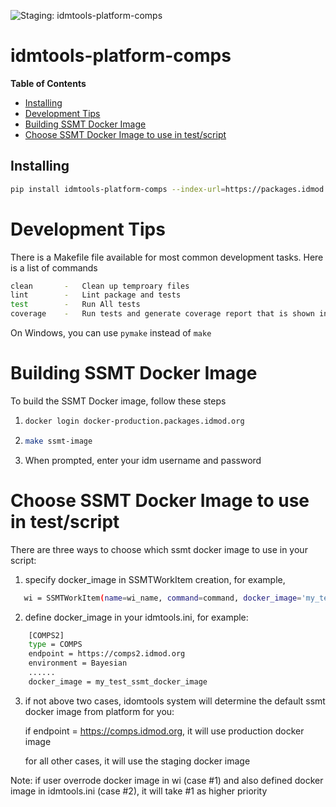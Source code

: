 ![Staging: idmtools-platform-comps](https://github.com/InstituteforDiseaseModeling/idmtools/workflows/Staging:%20idmtools-platform-comps/badge.svg?branch=dev)

# idmtools-platform-comps

<!-- START doctoc generated TOC please keep comment here to allow auto update -->
<!-- DON'T EDIT THIS SECTION, INSTEAD RE-RUN doctoc TO UPDATE -->
**Table of Contents**

  - [Installing](#installing)
- [Development Tips](#development-tips)
- [Building SSMT Docker Image](#building-ssmt-docker-image)
- [Choose SSMT Docker Image to use in test/script](#choose-ssmt-docker-image-to-use-in-testscript)

<!-- END doctoc generated TOC please keep comment here to allow auto update -->

## Installing

```bash
pip install idmtools-platform-comps --index-url=https://packages.idmod.org/api/pypi/pypi-production/simple
```

# Development Tips

There is a Makefile file available for most common development tasks. Here is a list of commands
```bash
clean       -   Clean up temproary files
lint        -   Lint package and tests
test        -   Run All tests
coverage    -   Run tests and generate coverage report that is shown in browser
```
On Windows, you can use `pymake` instead of `make`

# Building SSMT Docker Image

To build the SSMT Docker image, follow these steps

1. ```bash
   docker login docker-production.packages.idmod.org
   ```
2. ```bash
   make ssmt-image
   ```
3. When prompted, enter your idm username and password

# Choose SSMT Docker Image to use in test/script

There are three ways to choose which ssmt docker image to use in your script:

1. specify docker_image in SSMTWorkItem creation, for example,
```bash
   wi = SSMTWorkItem(name=wi_name, command=command, docker_image='my_test_ssmt_docker_image')
```   
2. define docker_image in your idmtools.ini, for example:
```bash
    [COMPS2]
    type = COMPS
    endpoint = https://comps2.idmod.org
    environment = Bayesian
    ......
    docker_image = my_test_ssmt_docker_image
```

3. if not above two cases, idomtools system will determine the default ssmt docker image from platform for you:

   if endpoint = https://comps.idmod.org, it will use production docker image
   
   for all other cases, it will use the staging docker image
   
Note: if user overrode docker image in wi (case #1) and also defined docker image in idmtools.ini (case #2), 
      it will take #1 as higher priority